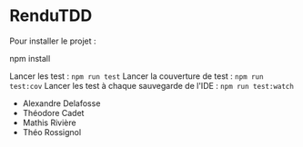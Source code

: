 # RenduTDD

Pour installer le projet :

npm install

Lancer les test : ``` npm run test ```
Lancer la couverture de test : ``` npm run test:cov ```
Lancer les test à chaque sauvegarde de l'IDE : ``` npm run test:watch ```

* Alexandre Delafosse
* Théodore Cadet
* Mathis Rivière 
* Théo Rossignol 